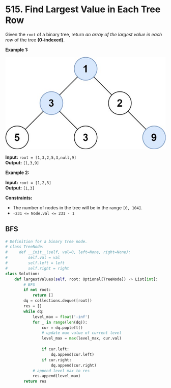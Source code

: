 # 515. Find Largest Value in Each Tree Row

Given the `root` of a binary tree, return *an array of the largest value in each row* of the tree **(0-indexed)**.

**Example 1:**

![img.png](../../Images/515-1.png)

**Input:** `root = [1,3,2,5,3,null,9]`    
**Output:** `[1,3,9]`  


**Example 2:**

**Input:** `root = [1,2,3]`    
**Output:** `[1,3]`  
 

**Constraints:**

* The number of nodes in the tree will be in the range `[0, 104]`.  
* `-231 <= Node.val <= 231 - 1`


## BFS
```python
# Definition for a binary tree node.
# class TreeNode:
#     def __init__(self, val=0, left=None, right=None):
#         self.val = val
#         self.left = left
#         self.right = right
class Solution:
    def largestValues(self, root: Optional[TreeNode]) -> List[int]:
        # BFS
        if not root:
            return []
        dq = collections.deque([root])
        res = []
        while dq:
            level_max = float('-inf')
            for _ in range(len(dq)):
                cur = dq.popleft()
                # update max value of current level
                level_max = max(level_max, cur.val)
                    
                if cur.left:
                    dq.append(cur.left)
                if cur.right:
                    dq.append(cur.right)
            # append level max to res
            res.append(level_max)
        return res
```
